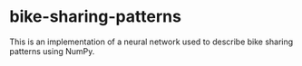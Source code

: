 # bike-sharing-patterns
This is an implementation of a neural network used to describe bike sharing patterns using NumPy.
